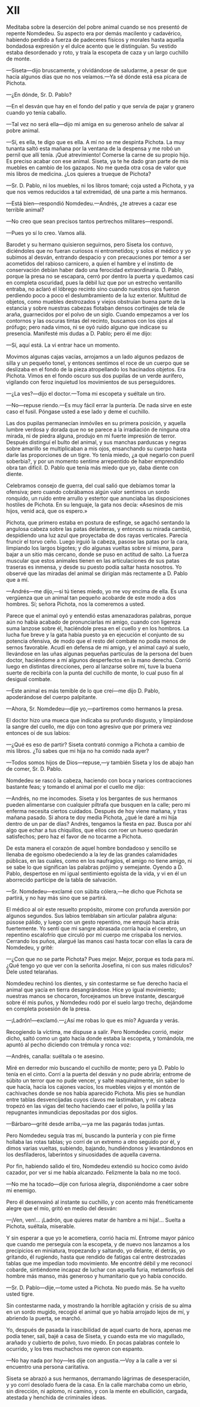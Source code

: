 # XII

Meditaba sobre la deserción del pobre animal cuando se nos presentó de repente
Nomdedeu. Su aspecto era por demás macilento y cadavérico, habiendo perdido
a fuerza de padeceres físicos y morales hasta aquella bondadosa expresión y el
dulce acento que le distinguían. Su vestido estaba desordenado y roto, y traía
la escopeta de caza y un largo cuchillo de monte.

—Siseta—dijo bruscamente, y olvidándose de saludarme, a pesar de que hacía
algunos días que no nos veíamos.—Ya sé dónde está esa pícara de Pichota.

—¿En dónde, Sr. D. Pablo?

—En el desván que hay en el fondo del patio y que servía de pajar y granero
cuando yo tenía caballo.

—Tal vez no será ella—dijo mi amiga en su generoso anhelo de salvar al pobre
animal.

—Sí, es ella, te digo que es ella. A mí no se me despinta Pichota. La muy
tunanta saltó esta mañana por la ventana de la despensa y me robó un pernil que
allí tenía. ¡Qué atrevimiento! Comerse la carne de su propio hijo. Es preciso
acabar con ese animal. Siseta, ya te he dado gran parte de mis muebles en
cambio de los gazapos. No me queda otra cosa de valor que mis libros de
medicina. ¿Los quieres a trueque de Pichota?

—Sr. D. Pablo, ni los muebles, ni los libros tomaré; coja usted a Pichota, y ya
que nos vemos reducidos a tal extremidad, dé una parte a mis hermanos.

—Está bien—respondió Nomdedeu.—Andrés, ¿te atreves a cazar ese terrible
animal?

—No creo que sean precisos tantos pertrechos militares—respondí.

—Pues yo sí lo creo. Vamos allá.

Barodet y su hermano quisieron seguirnos, pero Siseta los contuvo, diciéndoles
que no fueran curiosos ni entrometidos; y solos el médico y yo subimos al
desván, entrando despacio y con precauciones por temor a ser acometidos del
rabioso carnicero, a quien el hambre y el instinto de conservación debían haber
dado una ferocidad extraordinaria. D. Pablo, porque la presa no se escapara,
cerró por dentro la puerta y quedamos casi en completa oscuridad, pues la débil
luz que por un estrecho ventanillo entraba, no aclaró el lóbrego recinto sino
cuando nuestros ojos fueron perdiendo poco a poco el deslumbramiento de la luz
exterior. Multitud de objetos, como muebles destrozados y viejos obstruían
buena parte de la estancia y sobre nuestras cabezas flotaban densos cortinajes
de tela de araña, guarnecidos por el polvo de un siglo. Cuando empezamos a ver
los contornos y las oscuras tintas del recinto, buscamos con los ojos al
prófugo; pero nada vimos, ni se oyó ruido alguno que indicase su presencia.
Manifesté mis dudas a D. Pablo; pero él me dijo:

—Sí, aquí está. La vi entrar hace un momento.

Movimos algunas cajas vacías, arrojamos a un lado algunos pedazos de silla y un
pequeño tonel, y entonces sentimos el roce de un cuerpo que se deslizaba en el
fondo de la pieza atropellando los hacinados objetos. Era Pichota. Vimos en el
fondo oscuro sus dos pupilas de un verde aurífero, vigilando con feroz
inquietud los movimientos de sus perseguidores.

—¿La ves?—dijo el doctor.—Toma mi escopeta y suéltale un tiro.

—No—repuse riendo.—Es muy fácil errar la puntería. De nada sirve en este caso
el fusil. Póngase usted a ese lado y deme el cuchillo.

Las dos pupilas permanecían inmóviles en su primera posición, y aquella lumbre
verdosa y dorada que no se parece a la irradiación de ninguna otra mirada, ni
de piedra alguna, produjo en mí fuerte impresión de terror. Después distinguí
el bulto del animal, y sus manchas parduscas y negras sobre amarillo se
multiplicaban a mis ojos, ensanchando su cuerpo hasta darle las proporciones de
un tigre. Yo tenía miedo, ¿a qué negarlo con pueril soberbia?, y por un momento
sentime arrepentido de haber emprendido obra tan difícil. D. Pablo que tenía
más miedo que yo, daba diente con diente.

Celebramos consejo de guerra, del cual salió que debíamos tomar la ofensiva;
pero cuando cobrábamos algún valor sentimos un sordo ronquido, un ruido entre
arrullo y estertor que anunciaba las disposiciones hostiles de Pichota. En su
lenguaje, la gata nos decía: «Asesinos de mis hijos, venid acá, que os espero.»

Pichota, que primero estaba en postura de esfinge, se agachó sentando la
angulosa cabeza sobre las patas delanteras, y entonces su mirada cambió,
despidiendo una luz azul que proyectaba de dos rayas verticales. Parecía
fruncir el torvo ceño. Luego irguió la cabeza, pasose las patas por la cara,
limpiando los largos bigotes; y dio algunas vueltas sobre sí misma, para bajar
a un sitio más cercano, donde se puso en actitud de salto. La fuerza muscular
que estos animales tienen en las articulaciones de sus patas traseras es
inmensa, y desde su puesto podía saltar hasta nosotros. Yo observé que las
miradas del animal se dirigían más rectamente a D. Pablo que a mí.

—Andrés—me dijo,—si tú tienes miedo, yo me voy encima de ella. Es una vergüenza
que un animal tan pequeño acobarde de este modo a dos hombres. Sí; señora
Pichota, nos la comeremos a usted.

Parece que el animal oyó y entendió estas amenazadoras palabras, porque aún no
había acabado de pronunciarlas mi amigo, cuando con ligereza suma lanzose sobre
él, haciéndole presa en el cuello y en los hombros. La lucha fue breve y la
gata había puesto ya en ejecución el conjunto de su potencia ofensiva, de modo
que el resto del combate no podía menos de sernos favorable. Acudí en defensa
de mi amigo, y el animal cayó al suelo, llevándose en las uñas algunas pequeñas
partículas de la persona del buen doctor, haciéndome a mí algunos desperfectos
en la mano derecha. Corrió luego en distintas direcciones, pero al lanzarse
sobre mí, tuve la buena suerte de recibirla con la punta del cuchillo de monte,
lo cual puso fin al desigual combate.

—Este animal es más temible de lo que creí—me dijo D. Pablo, apoderándose del
cuerpo palpitante.

—Ahora, Sr. Nomdedeu—dije yo,—partiremos como hermanos la presa.

El doctor hizo una mueca que indicaba su profundo disgusto, y limpiándose la
sangre del cuello, me dijo con tono agresivo que por primera vez entonces oí de
sus labios:

—¿Qué es eso de partir? Siseta contrató conmigo a Pichota a cambio de mis
libros. ¿Tú sabes que mi hija no ha comido nada ayer?

—Todos somos hijos de Dios—repuse,—y también Siseta y los de abajo han de
comer, Sr. D. Pablo.

Nomdedeu se rascó la cabeza, haciendo con boca y narices contracciones bastante
feas; y tomando el animal por el cuello me dijo:

—Andrés, no me incomodes. Siseta y los bergantes de sus hermanos pueden
alimentarse con cualquier piltrafa que busquen en la calle; pero mi enferma
necesita ciertos cuidados. Después de hoy viene mañana, y tras mañana pasado.
Si ahora te doy media Pichota, ¿qué le daré a mi hija dentro de un par de días?
Andrés, tengamos la fiesta en paz. Busca por ahí algo que echar a tus
chiquillos, que ellos con roer un hueso quedarán satisfechos; pero haz el favor
de no tocarme a Pichota.

De esta manera el corazón de aquel hombre bondadoso y sencillo se llenaba de
egoísmo obedeciendo a la ley de las grandes calamidades públicas, en las
cuales, como en los naufragios, el amigo no tiene amigo, ni se sabe lo que
significan las palabras prójimo y semejante. Oyendo a D. Pablo, despertose en
mí igual sentimiento egoísta de la vida, y vi en él un aborrecido partícipe de
la tabla de salvación.

—Sr. Nomdedeu—exclamé con súbita cólera,—he dicho que Pichota se partirá, y no
hay más sino que se partirá.

El médico al oír este resuelto propósito, mirome con profunda aversión por
algunos segundos. Sus labios temblaban sin articular palabra alguna: púsose
pálido, y luego con un gesto repentino, me empujó hacia atrás fuertemente. Yo
sentí que mi sangre abrasada corría hacia el cerebro, un repentino escalofrío
que circuló por mi cuerpo me crispaba los nervios. Cerrando los puños, alargué
las manos casi hasta tocar con ellas la cara de Nomdedeu, y grité:

—¿Con que no se parte Pichota? Pues mejor. Mejor, porque es toda para mí. ¿Qué
tengo yo que ver con la señorita Josefina, ni con sus males ridículos? Dele
usted telarañas.

Nomdedeu rechinó los dientes, y sin contestarme se fue derecho hacia el animal
que yacía en tierra desangrándose. Hice yo igual movimiento; nuestras manos se
chocaron, forcejeamos un breve instante, descargué sobre él mis puños,
y Nomdedeu rodó por el suelo largo trecho, dejándome en completa posesión de la
presa.

—¡Ladrón!—exclamó.—¿Así me robas lo que es mío? Aguarda y verás.

Recogiendo la víctima, me dispuse a salir. Pero Nomdedeu corrió, mejor dicho,
saltó como un gato hacia donde estaba la escopeta, y tomándola, me apuntó al
pecho diciendo con trémula y ronca voz:

—Andrés, canalla: suéltala o te asesino.

Miré en derredor mío buscando el cuchillo de monte; pero ya D. Pablo lo tenía
en el cinto. Corrí a la puerta del desván y no pude abrirla; entrome de súbito
un terror que no pude vencer, y salté maquinalmente, sin saber lo que hacía,
hacia los cajones vacíos, los muebles viejos y el montón de cachivaches donde
se nos había aparecido Pichota. Mis pies se hundían entre tablas desvencijadas
cuyos clavos me lastimaban, y mi cabeza tropezó en las vigas del techo haciendo
caer el polvo, la polilla y las repugnantes inmundicias depositadas por dos
siglos.

—Bárbaro—grité desde arriba,—ya me las pagarás todas juntas.

Pero Nomdedeu seguía tras mí, buscando la puntería y con pie firme hollaba las
rotas tablas; yo corrí de un extremo a otro seguido por él, y dimos varias
vueltas, subiendo, bajando, hundiéndonos y levantándonos en los desfiladeros,
laberintos y sinuosidades de aquella caverna.

Por fin, habiendo salido el tiro, Nomdedeu extendió su hocico como ávido
cazador, por ver si me había alcanzado. Felizmente la bala no me tocó.

—No me ha tocado—dije con furiosa alegría, disponiéndome a caer sobre mi
enemigo.

Pero él desenvainó al instante su cuchillo, y con acento más frenéticamente
alegre que el mío, gritó en medio del desván:

—¡Ven, ven!... ¡Ladrón, que quieres matar de hambre a mi hija!... Suelta
a Pichota, suéltala, miserable.

Y sin esperar a que yo le acometiera, corrió hacia mí. Entrome mayor pánico que
cuando me perseguía con la escopeta, y de nuevo nos lanzamos a los precipicios
en miniatura, tropezando y saltando, yo delante, él detrás, yo gritando, él
rugiendo, hasta que rendido de fatigas caí entre destrozadas tablas que me
impedían todo movimiento. Me encontré débil y me reconocí cobarde, sintiéndome
incapaz de luchar con aquella furia, metamorfosis del hombre más manso, más
generoso y humanitario que yo había conocido.

—Sr. D. Pablo—dije,—tome usted a Pichota. No puedo más. Se ha vuelto usted
tigre.

Sin contestarme nada, y mostrando la horrible agitación y crisis de su alma en
un sordo mugido, recogió el animal que yo había arrojado lejos de mí,
y abriendo la puerta, se marchó.

Yo, después de pasada la irascibilidad de aquel cuarto de hora, apenas me podía
tener, salí, bajé a casa de Siseta, y cuando esta me vio magullado, arañado
y cubierto de polvo, tuvo miedo. En pocas palabras contele lo ocurrido, y los
tres muchachos me oyeron con espanto.

—No hay nada por hoy—les dije con angustia.—Voy a la calle a ver si encuentro
una persona caritativa.

Siseta se abrazó a sus hermanos, derramando lágrimas de desesperación, y yo
corrí desolado fuera de la casa. En la calle marchaba como un ebrio, sin
dirección, ni aplomo, ni camino, y con la mente en ebullición, cargada,
atestada y henchida de criminales ideas.
